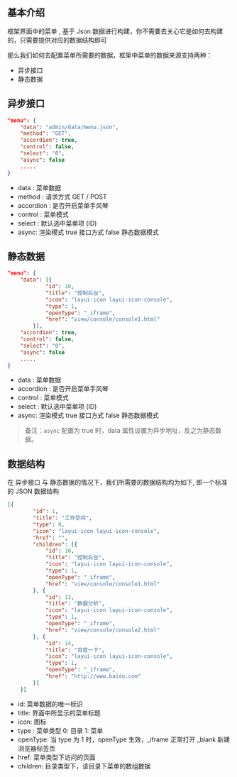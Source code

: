 ## 基本介绍

框架界面中的菜单 , 基于 Json 数据进行构建，你不需要去关心它是如何去构建的，只需要提供对应的数据结构即可

那么我们如何去配置菜单所需要的数据，框架中菜单的数据来源支持两种：

- 异步接口
- 静态数据

## 异步接口

```json
"menu": {
	"data": "admin/data/menu.json",
	"method": "GET",
	"accordion": true,
	"control": false,
	"select": "0",
	"async": false
	.....
}
```

- data : 菜单数据
- method : 请求方式 GET / POST
- accordion : 是否开启菜单手风琴
- control : 菜单模式
- select : 默认选中菜单项 (ID)
- async: 渲染模式 true 接口方式 false 静态数据模式

## 静态数据

```json
"menu": {
	"data": [{
			"id": 10,
			"title": "控制后台",
			"icon": "layui-icon layui-icon-console",
			"type": 1,
			"openType": "_iframe",
			"href": "view/console/console1.html"
		}],
	"accordion": true,
	"control": false,
	"select": "0",
	"async": false
	.....
}
```

- data : 菜单数据
- accordion : 是否开启菜单手风琴
- control : 菜单模式
- select : 默认选中菜单项 (ID)
- async: 渲染模式 true 接口方式 false 静态数据模式

> 备注：`async` 配置为 true 时，data 属性设置为异步地址，反之为静态数据。

## 数据结构

在 异步接口 与 静态数据的情况下，我们所需要的数据结构均为如下, 即一个标准的 JSON 数据结构

```json
[{
		"id": 1,
		"title": "工作空间",
		"type": 0,
		"icon": "layui-icon layui-icon-console",
		"href": "",
		"children": [{
			"id": 10,
			"title": "控制后台",
			"icon": "layui-icon layui-icon-console",
			"type": 1,
			"openType": "_iframe",
			"href": "view/console/console1.html"
		}, {
			"id": 13,
			"title": "数据分析",
			"icon": "layui-icon layui-icon-console",
			"type": 1,
			"openType": "_iframe",
			"href": "view/console/console2.html"
		}, {
			"id": 14,
			"title": "百度一下",
			"icon": "layui-icon layui-icon-console",
			"type": 1,
			"openType": "_iframe",
			"href": "http://www.baidu.com"
		}]
	}]
```

- id: 菜单数据的唯一标识
- title: 界面中所显示的菜单标题
- icon: 图标
- type : 菜单类型 0: 目录  1: 菜单
- openType: 当 type 为 1 时，openType 生效，_iframe 正常打开 _blank 新建浏览器标签页
- href: 菜单类型下访问的页面
- children: 目录类型下，该目录下菜单的数组数据





